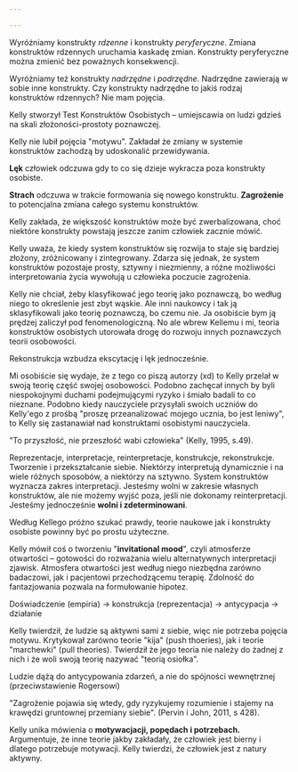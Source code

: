 ```yaml
---

---
```

Wyróżniamy konstrukty *rdzenne* i konstrukty *peryferyczne*. Zmiana konstruktów rdzennych uruchamia kaskadę zmian. Konstrukty peryferyczne można zmienić bez poważnych konsekwencji.

Wyróżniamy też konstrukty *nadrzędne* i *podrzędne*. Nadrzędne zawierają w sobie inne konstrukty. Czy konstrukty nadrzędne to jakiś rodzaj konstruktów rdzennych? Nie mam pojęcia.

Kelly stworzył Test Konstruktów Osobistych – umiejscawia on ludzi gdzieś na skali złożoności-prostoty poznawczej.

Kelly nie lubił pojęcia "motywu". Zakładał że zmiany w systemie konstruktów zachodzą by udoskonalić przewidywania.

**Lęk** człowiek odczuwa gdy to co się dzieje wykracza poza konstrukty osobiste.

**Strach** odczuwa w trakcie formowania się nowego konstruktu. **Zagrożenie** to potencjalna zmiana całego systemu konstruktów.

Kelly zakłada, że większość konstruktów może być zwerbalizowana, choć niektóre konstrukty powstają jeszcze zanim człowiek zacznie mówić.

Kelly uważa, że kiedy system konstruktów się rozwija to staje się bardziej złożony, zróżnicowany i zintegrowany. Zdarza się jednak, że system konstruktów pozostaje prosty, sztywny i niezmienny, a różne możliwości interpretowania życia wywołują u człowieka poczucie zagrożenia.

Kelly nie chciał, żeby klasyfikować jego teorię jako poznawczą, bo według niego to określenie jest zbyt wąskie. Ale inni naukowcy i tak ją sklasyfikowali jako teorię poznawczą, bo czemu nie. Ja osobiście bym ją prędzej zaliczył pod fenomenologiczną. No ale wbrew Kellemu i mi, teoria konstruktów osobistych utorowała drogę do rozwoju innych poznawczych teorii osobowości.

Rekonstrukcja wzbudza ekscytację i lęk jednocześnie.

Mi osobiście się wydaje, że z tego co piszą autorzy (xd) to Kelly przelał w swoją teorię część swojej osobowości. Podobno zachęcał innych by byli niespokojnymi duchami podejmującymi ryzyko i śmiało badali to co nieznane. Podobno kiedy nauczyciele przysyłali swoich uczniów do Kelly'ego z prośbą "proszę przeanalizować mojego ucznia, bo jest leniwy", to Kelly się zastanawiał nad konstruktami osobistymi nauczyciela.

"To przyszłość, nie przeszłość wabi człowieka" (Kelly, 1995, s.49).

Reprezentacje, interpretacje, reinterpretacje, konstrukcje, rekonstrukcje. Tworzenie i przekształcanie siebie. Niektórzy interpretują dynamicznie i na wiele różnych sposobów, a niektórzy na sztywno. System konstruktów wyznacza zakres interpretacji. Jesteśmy wolni w zakresie własnych konstruktów, ale nie możemy wyjść poza, jeśli nie dokonamy reinterpretacji. Jesteśmy jednocześnie **wolni i zdeterminowani**.

Według Kellego próżno szukać prawdy, teorie naukowe jak i konstrukty osobiste powinny być po prostu użyteczne.

Kelly mówił coś o tworzeniu "**invitational mood**", czyli atmosferze otwartości – gotowości do rozważania wielu alternatywnych interpretacji zjawisk. Atmosfera otwartości jest według niego niezbędna zarówno badaczowi, jak i pacjentowi przechodzącemu terapię. Zdolność do fantazjowania pozwala na formułowanie hipotez.

Doświadczenie (empiria) → konstrukcja (reprezentacja) → antycypacja → działanie

Kelly twierdził, że ludzie są aktywni sami z siebie, więc nie potrzeba pojęcia motywu. Krytykował zarówno teorie "kija" (push thoeries), jak i teorie "marchewki" (pull theories). Twierdził że jego teoria nie należy do żadnej z nich i że woli swoją teorię nazywać "teorią osiołka".

Ludzie dążą do antycypowania zdarzeń, a nie do spójności wewnętrznej (przeciwstawienie Rogersowi)

"Zagrożenie pojawia się wtedy, gdy ryzykujemy rozumienie i stajemy na krawędzi gruntownej przemiany siebie". (Pervin i John, 2011, s 428).

Kelly unika mówienia o **motywacjacji, popędach i potrzebach.** Argumentuje, że inne teorie jakby zakładały, że człowiek jest bierny i dlatego potrzebuje motywacji. Kelly twierdzi, że człowiek jest z natury aktywny.



